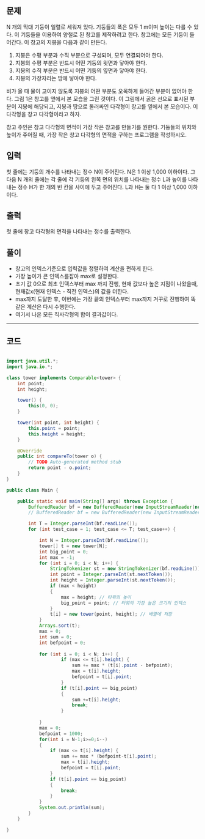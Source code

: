문제
-------------
N 개의 막대 기둥이 일렬로 세워져 있다. 기둥들의 폭은 모두 1 m이며 높이는 다를 수 있다. 
이 기둥들을 이용하여 양철로 된 창고를 제작하려고 한다. 창고에는 모든 기둥이 들어간다. 이 창고의 지붕을 다음과 같이 만든다.

1. 지붕은 수평 부분과 수직 부분으로 구성되며, 모두 연결되어야 한다.
2. 지붕의 수평 부분은 반드시 어떤 기둥의 윗면과 닿아야 한다.
3. 지붕의 수직 부분은 반드시 어떤 기둥의 옆면과 닿아야 한다.
4. 지붕의 가장자리는 땅에 닿아야 한다.

비가 올 때 물이 고이지 않도록 지붕의 어떤 부분도 오목하게 들어간 부분이 없어야 한다.
그림 1은 창고를 옆에서 본 모습을 그린 것이다. 이 그림에서 굵은 선으로 표시된 부분이 지붕에 해당되고, 
지붕과 땅으로 둘러싸인 다각형이 창고를 옆에서 본 모습이다. 이 다각형을 창고 다각형이라고 하자.

창고 주인은 창고 다각형의 면적이 가장 작은 창고를 만들기를 원한다. 
기둥들의 위치와 높이가 주어질 때, 가장 작은 창고 다각형의 면적을 구하는 프로그램을 작성하시오.

입력
-------------
첫 줄에는 기둥의 개수를 나타내는 정수 N이 주어진다. N은 1 이상 1,000 이하이다. 
그 다음 N 개의 줄에는 각 줄에 각 기둥의 왼쪽 면의 위치를 나타내는 정수 L과 높이를 나타내는 정수 H가 한 개의 빈 칸을 사이에 두고 주어진다. L과 H는 둘 다 1 이상 1,000 이하이다.

출력
-------------
첫 줄에 창고 다각형의 면적을 나타내는 정수를 출력한다.

풀이
-------------
* 창고의 인덱스기준으로 입력값을 정렬하여 계산을 편하게 한다.
* 가장 높이가 큰 인덱스를잡아 max로 설정한다.
* 초기 값 0으로 최초 인덱스부터 max 까지 진행, 현재 값보다 높은 지점이 나왔을때, 현재값x(현재 인덱스 - 직전 인덱스)의 값을 더한다.
* max까지 도달한 후, 이번에는 가장 끝의 인덱스부터 max까지 거꾸로 진행하여 똑같은 계산은 다시 수행한다.
* 여기서 나온 모든 직사각형의 합이 결과값이다.

***

코드
-------------

```java

import java.util.*;
import java.io.*;

class tower implements Comparable<tower> {
	int point;
	int height;

	tower() {
		this(0, 0);
	}

	tower(int point, int height) {
		this.point = point;
		this.height = height;
	}

	@Override
	public int compareTo(tower o) {
		// TODO Auto-generated method stub
		return point - o.point;
	}
}

public class Main {

	public static void main(String[] args) throws Exception {
		BufferedReader bf = new BufferedReader(new InputStreamReader(new FileInputStream("res/input_bj_2304.txt")));
		// BufferedReader bf = new BufferedReader(new InputStreamReader(System.in));

		int T = Integer.parseInt(bf.readLine());
		for (int test_case = 1; test_case <= T; test_case++) {

			int N = Integer.parseInt(bf.readLine());
			tower[] t = new tower[N];
			int big_point = 0;
			int max = -1;
			for (int i = 0; i < N; i++) {
				StringTokenizer st = new StringTokenizer(bf.readLine());
				int point = Integer.parseInt(st.nextToken());
				int height = Integer.parseInt(st.nextToken());
				if (max < height)
				{
					max = height; // 타워의 높이
					big_point = point; // 타워의 가장 높은 크기의 인덱스
				}
				t[i] = new tower(point, height); // 배열에 저장
			}
			Arrays.sort(t);
			max = 0;
			int sum = 0;
			int befpoint = 0;
			
			for (int i = 0; i < N; i++) {
					if (max <= t[i].height) {
						sum += max * (t[i].point - befpoint);
						max = t[i].height;
						befpoint = t[i].point;
					}
					if (t[i].point == big_point)
					{
						sum +=t[i].height;
						break;
					}
				 
			}
			max = 0;
			befpoint = 1000;
			for(int i = N-1;i>=0;i--)
			{
				if (max <= t[i].height) {
					sum += max * (befpoint-t[i].point);
					max = t[i].height;
					befpoint = t[i].point;
				}
				if (t[i].point == big_point)
				{
					break;
				}
			}
			System.out.println(sum);
		}
	}

}
